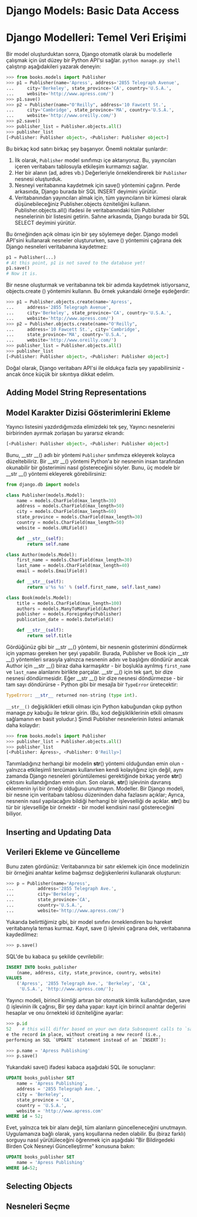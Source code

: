 # Django Models: Basic Data Access
# Django Modelleri: Temel Veri Erişimi

Bir model oluşturduktan sonra, Django otomatik olarak bu modellerle çalışmak için üst düzey bir Python API'si sağlar. `python manage.py shell` çalıştırıp aşağıdakileri yazarak deneyin:

```python
>>> from books.models import Publisher
>>> p1 = Publisher(name='Apress', address='2855 Telegraph Avenue',
...     city='Berkeley', state_province='CA', country='U.S.A.',
...     website='http://www.apress.com/')
>>> p1.save()
>>> p2 = Publisher(name="O'Reilly", address='10 Fawcett St.',
...     city='Cambridge', state_province='MA', country='U.S.A.',
...     website='http://www.oreilly.com/')
>>> p2.save()
>>> publisher_list = Publisher.objects.all()
>>> publisher_list
[<Publisher: Publisher object>, <Publisher: Publisher object>]
```

Bu birkaç kod satırı birkaç şey başarıyor. Önemli noktalar şunlardır:

1. İlk olarak, `Publisher` model sınıfımızı içe aktarıyoruz. Bu, yayıncıları içeren veritabanı tablosuyla etkileşim kurmamızı sağlar.
2. Her bir alanın (ad, adres vb.) Değerleriyle örneklendirerek bir `Publisher` nesnesi oluşturduk.
3. Nesneyi veritabanına kaydetmek için save() yöntemini çağırın. Perde arkasında, Django burada bir SQL INSERT deyimini yürütür.
4. Veritabanından yayıncıları almak için, tüm yayıncıların bir kümesi olarak düşünebileceğiniz Publisher.objects özniteliğini kullanın. Publisher.objects.all() ifadesi ile veritabanındaki tüm Publisher nesnelerinin bir listesini getirin. Sahne arkasında, Django burada bir SQL SELECT deyimini yürütür.

Bu örneğinden açık olması için bir şey söylemeye değer. Django modeli API'sini kullanarak nesneler oluştururken, save () yöntemini çağırana dek Django nesneleri veritabanına kaydetmez:

```python
p1 = Publisher(...)
# At this point, p1 is not saved to the database yet!
p1.save()
# Now it is.
```

Bir nesne oluşturmak ve veritabanına tek bir adımda kaydetmek istiyorsanız, objects.create () yöntemini kullanın. Bu örnek yukarıdaki örneğe eşdeğerdir:

```python
>>> p1 = Publisher.objects.create(name='Apress',
...     address='2855 Telegraph Avenue',
...     city='Berkeley', state_province='CA', country='U.S.A.',
...     website='http://www.apress.com/')
>>> p2 = Publisher.objects.create(name="O'Reilly",
...     address='10 Fawcett St.', city='Cambridge',
...     state_province='MA', country='U.S.A.',
...     website='http://www.oreilly.com/')
>>> publisher_list = Publisher.objects.all()
>>> publisher_list 
[<Publisher: Publisher object>, <Publisher: Publisher object>]
```

Doğal olarak, Django veritabanı API'si ile oldukça fazla şey yapabilirsiniz - ancak önce küçük bir sıkıntıya dikkat edelim.

## Adding Model String Representations
## Model Karakter Dizisi Gösterimlerini Ekleme

Yayıncı listesini yazdırdığımızda elimizdeki tek şey, Yayıncı nesnelerini birbirinden ayırmak zorlaşan bu yararsız ekrandı:

```python
[<Publisher: Publisher object>, <Publisher: Publisher object>]
```

Bunu, __str __() adlı bir yöntemi `Publisher` sınıfımıza ekleyerek kolayca düzeltebiliriz. Bir __str __() yöntemi Python'a bir nesnenin insan tarafından okunabilir bir gösterimini nasıl göstereceğini söyler. Bunu, üç modele bir __str __() yöntemi ekleyerek görebilirsiniz:

```python
from django.db import models

class Publisher(models.Model):
    name = models.CharField(max_length=30)
    address = models.CharField(max_length=50)
    city = models.CharField(max_length=60)
    state_province = models.CharField(max_length=30)
    country = models.CharField(max_length=50)
    website = models.URLField()

    def __str__(self):
        return self.name

class Author(models.Model):
    first_name = models.CharField(max_length=30)
    last_name = models.CharField(max_length=40)
    email = models.EmailField()

    def __str__(self):
        return u'%s %s' % (self.first_name, self.last_name)

class Book(models.Model):
    title = models.CharField(max_length=100)
    authors = models.ManyToManyField(Author)
    publisher = models.ForeignKey(Publisher)
    publication_date = models.DateField()

    def __str__(self):
        return self.title
```

Gördüğünüz gibi bir __str __() yöntemi, bir nesnenin gösterimini döndürmek için yapması gereken her şeyi yapabilir. Burada, Publisher ve Book için __str __() yöntemleri sırasıyla yalnızca nesnenin adını ve başlığını döndürür ancak Author için __str __() biraz daha karmaşıktır - bir boşlukla ayrılmış `first_name` ve `last_name` alanlarını birlikte parçalar. __str __() için tek şart, bir dize nesnesi döndürmesidir. Eğer __str __() bir dize nesnesi döndürmezse - bir tam sayı döndürürse - Python gibi bir mesajla bir `TypeError` üretecektir:

```python
TypeError: __str__ returned non-string (type int).
```

`__str__()` değişiklikleri etkili olması için Python kabuğundan çıkıp python manage.py kabuğu ile tekrar girin. (Bu, kod değişikliklerinin etkili olmasını sağlamanın en basit yoludur.) Şimdi Publisher nesnelerinin listesi anlamak daha kolaydır:

```python
>>> from books.models import Publisher
>>> publisher_list = Publisher.objects.all()
>>> publisher_list
[<Publisher: Apress>, <Publisher: O'Reilly>]
```

Tanımladığınız herhangi bir modelin __str__() yöntemi olduğundan emin olun - yalnızca etkileşimli tercümanı kullanırken kendi kolaylığınız için değil, aynı zamanda Django nesneleri görüntülemesi gerektiğinde birkaç yerde __str__() çıktısını kullandığından emin olun. Son olarak, __str__() işlevinin davranış eklemenin iyi bir örneği olduğunu unutmayın.
Modeller. Bir Django modeli, bir nesne için veritabanı tablosu düzeninden daha fazlasını açıklar; Ayrıca, nesnenin nasıl yapılacağını bildiği herhangi bir işlevselliği de açıklar. __str__() bu tür bir işlevselliğe bir örnektir - bir model kendisini nasıl göstereceğini biliyor.

## Inserting and Updating Data
## Verileri Ekleme ve Güncelleme

Bunu zaten gördünüz: Veritabanınıza bir satır eklemek için önce modelinizin bir örneğini anahtar kelime bağımsız değişkenlerini kullanarak oluşturun:

```python
>>> p = Publisher(name='Apress',
...         address='2855 Telegraph Ave.',
...         city='Berkeley',
...         state_province='CA',
...         country='U.S.A.',
...         website='http://www.apress.com/')
```

Yukarıda belirttiğimiz gibi, bir model sınıfını örneklendiren bu hareket veritabanıyla temas kurmaz. Kayıt, save () işlevini çağırana dek, veritabanına kaydedilmez:

```python
>>> p.save()
```

SQL'de bu kabaca şu şekilde çevrilebilir:

```SQL
INSERT INTO books_publisher
    (name, address, city, state_province, country, website)
VALUES
    ('Apress', '2855 Telegraph Ave.', 'Berkeley', 'CA',
     'U.S.A.', 'http://www.apress.com/');
```

Yayıncı modeli, birincil kimliği artıran bir otomatik kimlik kullandığından, save () işlevinin ilk çağrısı,
Bir şey daha yapar: kayıt için birincil anahtar değerini hesaplar ve onu örnekteki id özniteliğine ayarlar:

```python
>>> p.id
52    # this will differ based on your own data Subsequent calls to `save()` will sav\
e the record in place, without creating a new record (i.e.,
performing an SQL `UPDATE` statement instead of an `INSERT`):

>>> p.name = 'Apress Publishing'
>>> p.save()
```

Yukarıdaki save() ifadesi kabaca aşağıdaki SQL ile sonuçlanır:

```SQL
UPDATE books_publisher SET
    name = 'Apress Publishing',
    address = '2855 Telegraph Ave.',
    city = 'Berkeley',
    state_province = 'CA',
    country = 'U.S.A.',
    website = 'http://www.apress.com'
WHERE id = 52;
```

Evet, yalnızca tek bir alanı değil, tüm alanların güncelleneceğini unutmayın. Uygulamanıza bağlı olarak, yarış koşullarına neden olabilir. Bu (biraz farklı) sorguyu nasıl yürütüleceğini öğrenmek için aşağıdaki "Bir Bildirgedeki Birden Çok Nesneyi Güncelleştirme" konusuna bakın:

```sql
UPDATE books_publisher SET
    name = 'Apress Publishing'
WHERE id=52;
```

## Selecting Objects
## Nesneleri Seçme
